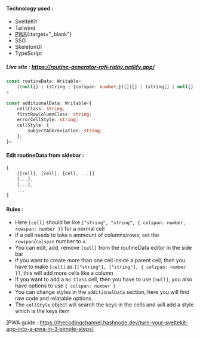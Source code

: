 #### Technology used :
- SvelteKit
- Tailwind
- [PWA](https://thecodingchannel.hashnode.dev/turn-your-sveltekit-app-into-a-pwa-in-3-simple-steps){:target="_blank"}
- SSG
- SkeletonUI
- TypeScript

##### Live site : https://routine-generator-rafi-riday.netlify.app/

```ts
const routineData: Writable<
    ((null[] | (string | {colspan: number;})[])[] | (string[] | null[] | (string[] | {colspan: number;})[])[])[]
>

const additionalData: Writable<{
    cellClass: string;
    firstRowColumnClass: string;
    errorCellStyle: string;
    cellStyle: {
        subjectAbbreviation: string;
    };
}>
```

#### Edit routineData from sidebar :
```js
[
    [[cell], [cell], [cell, ...]]
    [...],
    [...],
    ...
]
```

#### Rules :
- Here `[cell]` should be like `["string", "string", { colspan: number, rowspan: number }]` for a normal cell
- If a cell needs to take `n` ammount of columns/rows, set the `rowspan`/`colspan` number to `n`.
- You can edit, add, remove `[cell]` from the routineData editor in the side bar
- if you want to create more than one cell inside a parent cell, then you have to make `[cell]` as `[["string"], ["string"], { colspan: number }]`, this will add more cells like a column
- If you want to add a `No Class` cell, then you have to use `[null]`, you also have options to use `{ colspan: number }`
- You can change styles in the `additionalData` section, here you will find raw code and relatable options
- The `cellStyle` object will search the keys in the cells and will add a style which is the keys item

[PWA guide : https://thecodingchannel.hashnode.dev/turn-your-sveltekit-app-into-a-pwa-in-3-simple-steps]